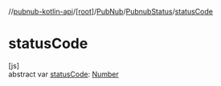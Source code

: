 //[pubnub-kotlin-api](../../../../index.md)/[[root]](../../index.md)/[PubNub](../index.md)/[PubnubStatus](index.md)/[statusCode](status-code.md)

# statusCode

[js]\
abstract var [statusCode](status-code.md): [Number](https://kotlinlang.org/api/core/kotlin-stdlib/kotlin/-number/index.html)
